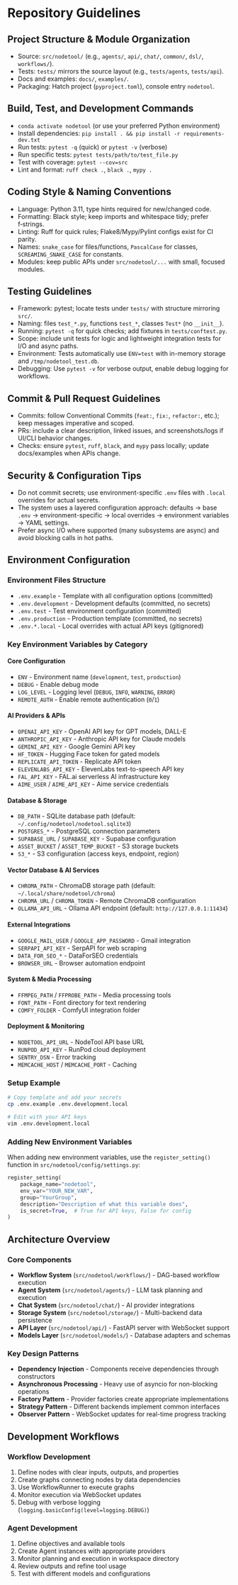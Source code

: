 # Repository Guidelines

## Project Structure & Module Organization

- Source: `src/nodetool/` (e.g., `agents/`, `api/`, `chat/`, `common/`, `dsl/`, `workflows/`).
- Tests: `tests/` mirrors the source layout (e.g., `tests/agents`, `tests/api`).
- Docs and examples: `docs/`, `examples/`.
- Packaging: Hatch project (`pyproject.toml`), console entry `nodetool`.

## Build, Test, and Development Commands

- `conda activate nodetool` (or use your preferred Python environment)
- Install dependencies: `pip install . && pip install -r requirements-dev.txt`
- Run tests: `pytest -q` (quick) or `pytest -v` (verbose)
- Run specific tests: `pytest tests/path/to/test_file.py`
- Test with coverage: `pytest --cov=src`
- Lint and format: `ruff check .`, `black .`, `mypy .`

## Coding Style & Naming Conventions

- Language: Python 3.11, type hints required for new/changed code.
- Formatting: Black style; keep imports and whitespace tidy; prefer f‑strings.
- Linting: Ruff for quick rules; Flake8/Mypy/Pylint configs exist for CI parity.
- Names: `snake_case` for files/functions, `PascalCase` for classes, `SCREAMING_SNAKE_CASE` for constants.
- Modules: keep public APIs under `src/nodetool/...` with small, focused modules.

## Testing Guidelines

- Framework: pytest; locate tests under `tests/` with structure mirroring `src/`.
- Naming: files `test_*.py`, functions `test_*`, classes `Test*` (no `__init__`).
- Running: `pytest -q` for quick checks; add fixtures in `tests/conftest.py`.
- Scope: include unit tests for logic and lightweight integration tests for I/O and async paths.
- Environment: Tests automatically use `ENV=test` with in-memory storage and `/tmp/nodetool_test.db`.
- Debugging: Use `pytest -v` for verbose output, enable debug logging for workflows.

## Commit & Pull Request Guidelines

- Commits: follow Conventional Commits (`feat:`, `fix:`, `refactor:`, etc.); keep messages imperative and scoped.
- PRs: include a clear description, linked issues, and screenshots/logs if UI/CLI behavior changes.
- Checks: ensure `pytest`, `ruff`, `black`, and `mypy` pass locally; update docs/examples when APIs change.

## Security & Configuration Tips

- Do not commit secrets; use environment-specific `.env` files with `.local` overrides for actual secrets.
- The system uses a layered configuration approach: defaults → base `.env` → environment-specific → local overrides →
  environment variables → YAML settings.
- Prefer async I/O where supported (many subsystems are async) and avoid blocking calls in hot paths.

## Environment Configuration

### Environment Files Structure

- `.env.example` - Template with all configuration options (committed)
- `.env.development` - Development defaults (committed, no secrets)
- `.env.test` - Test environment configuration (committed)
- `.env.production` - Production template (committed, no secrets)
- `.env.*.local` - Local overrides with actual API keys (gitignored)

### Key Environment Variables by Category

#### Core Configuration

- `ENV` - Environment name (`development`, `test`, `production`)
- `DEBUG` - Enable debug mode
- `LOG_LEVEL` - Logging level (`DEBUG`, `INFO`, `WARNING`, `ERROR`)
- `REMOTE_AUTH` - Enable remote authentication (`0`/`1`)

#### AI Providers & APIs

- `OPENAI_API_KEY` - OpenAI API key for GPT models, DALL-E
- `ANTHROPIC_API_KEY` - Anthropic API key for Claude models
- `GEMINI_API_KEY` - Google Gemini API key
- `HF_TOKEN` - Hugging Face token for gated models
- `REPLICATE_API_TOKEN` - Replicate API token
- `ELEVENLABS_API_KEY` - ElevenLabs text-to-speech API key
- `FAL_API_KEY` - FAL.ai serverless AI infrastructure key
- `AIME_USER` / `AIME_API_KEY` - Aime service credentials

#### Database & Storage

- `DB_PATH` - SQLite database path (default: `~/.config/nodetool/nodetool.sqlite3`)
- `POSTGRES_*` - PostgreSQL connection parameters
- `SUPABASE_URL` / `SUPABASE_KEY` - Supabase configuration
- `ASSET_BUCKET` / `ASSET_TEMP_BUCKET` - S3 storage buckets
- `S3_*` - S3 configuration (access keys, endpoint, region)

#### Vector Database & AI Services

- `CHROMA_PATH` - ChromaDB storage path (default: `~/.local/share/nodetool/chroma`)
- `CHROMA_URL` / `CHROMA_TOKEN` - Remote ChromaDB configuration
- `OLLAMA_API_URL` - Ollama API endpoint (default: `http://127.0.0.1:11434`)

#### External Integrations

- `GOOGLE_MAIL_USER` / `GOOGLE_APP_PASSWORD` - Gmail integration
- `SERPAPI_API_KEY` - SerpAPI for web scraping
- `DATA_FOR_SEO_*` - DataForSEO credentials
- `BROWSER_URL` - Browser automation endpoint

#### System & Media Processing

- `FFMPEG_PATH` / `FFPROBE_PATH` - Media processing tools
- `FONT_PATH` - Font directory for text rendering
- `COMFY_FOLDER` - ComfyUI integration folder

#### Deployment & Monitoring

- `NODETOOL_API_URL` - NodeTool API base URL
- `RUNPOD_API_KEY` - RunPod cloud deployment
- `SENTRY_DSN` - Error tracking
- `MEMCACHE_HOST` / `MEMCACHE_PORT` - Caching

### Setup Example

```bash
# Copy template and add your secrets
cp .env.example .env.development.local

# Edit with your API keys
vim .env.development.local
```

### Adding New Environment Variables

When adding new environment variables, use the `register_setting()` function in `src/nodetool/config/settings.py`:

```python
register_setting(
    package_name="nodetool",
    env_var="YOUR_NEW_VAR",
    group="YourGroup",
    description="Description of what this variable does",
    is_secret=True,  # True for API keys, False for config
)
```

## Architecture Overview

### Core Components

- **Workflow System** (`src/nodetool/workflows/`) - DAG-based workflow execution
- **Agent System** (`src/nodetool/agents/`) - LLM task planning and execution
- **Chat System** (`src/nodetool/chat/`) - AI provider integrations
- **Storage System** (`src/nodetool/storage/`) - Multi-backend data persistence
- **API Layer** (`src/nodetool/api/`) - FastAPI server with WebSocket support
- **Models Layer** (`src/nodetool/models/`) - Database adapters and schemas

### Key Design Patterns

- **Dependency Injection** - Components receive dependencies through constructors
- **Asynchronous Processing** - Heavy use of asyncio for non-blocking operations
- **Factory Pattern** - Provider factories create appropriate implementations
- **Strategy Pattern** - Different backends implement common interfaces
- **Observer Pattern** - WebSocket updates for real-time progress tracking

## Development Workflows

### Workflow Development

1. Define nodes with clear inputs, outputs, and properties
1. Create graphs connecting nodes by data dependencies
1. Use WorkflowRunner to execute graphs
1. Monitor execution via WebSocket updates
1. Debug with verbose logging (`logging.basicConfig(level=logging.DEBUG)`)

### Agent Development

1. Define objectives and available tools
1. Create Agent instances with appropriate providers
1. Monitor planning and execution in workspace directory
1. Review outputs and refine tool usage
1. Test with different models and configurations
